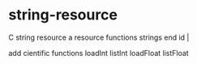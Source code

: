 # string-resource
C string resource a resource functions strings end id |


add cientific functions loadInt listInt loadFloat listFloat
